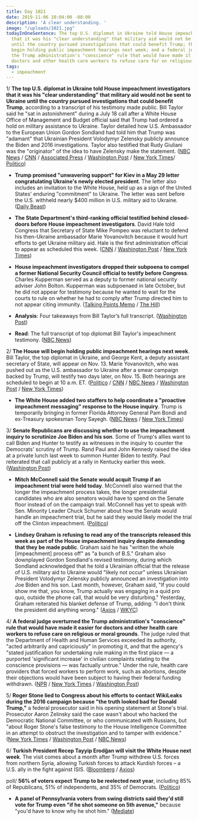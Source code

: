 ```yaml
---
title: Day 1021
date: 2019-11-06 10:04:00 -08:00
description: 'A clear understanding. '
image: "/uploads/1021.jpg"
todayInOneSentence: The top U.S. diplomat in Ukraine told House impeachment investigators
  that it was his "clear understanding" that military aid would not be sent to Ukraine
  until the country pursued investigations that could benefit Trump; the House will
  begin holding public impeachment hearings next week; and a federal judge overturned
  the Trump administration's "conscience" rule that would have made it easier for
  doctors and other health care workers to refuse care for on religious or moral grounds.
tags:
  - impeachment
---
```


1/ **The top U.S. diplomat in Ukraine told House impeachment investigators that it was his "clear understanding" that military aid would not be sent to Ukraine until the country pursued investigations that could benefit Trump**, according to a transcript of his testimony made public. Bill Taylor said he "sat in astonishment" during a July 18 call after a White House Office of Management and Budget official said that Trump had ordered a hold on military assistance to Ukraine. Taylor detailed how U.S. Ambassador to the European Union Gordon Sondland had told him that Trump was "adamant" that Ukrainian President Volodymyr Zelensky publicly announce the Biden and 2016 investigations. Taylor also testified that Rudy Giuliani was the "originator" of the idea to have Zelensky make the statement. ([NBC News](https://www.nbcnews.com/politics/trump-impeachment-inquiry/top-diplomat-ukraine-directly-ties-trump-quid-pro-quo-n1077716) / [CNN](https://www.cnn.com/2019/11/06/politics/bill-taylor-transcript-released/index.html) / [Associated Press](https://apnews.com/9fb9cc52f8e2486597d83bf646b9374a) / [Washington Post](https://www.washingtonpost.com/politics/trump-impeachment-inquiry-live-updates/2019/11/06/f08f4e52-0084-11ea-9518-1e76abc088b6_story.html) / [New York Times](https://www.nytimes.com/2019/11/06/us/politics/trump-impeachment-news.html)/ [Politico](https://www.politico.com/news/2019/11/06/william-taylor-impeachment-testimony-066834))

* **Trump promised "unwavering support" for Kiev in a May 29 letter congratulating Ukraine's newly elected president**. The letter also includes an invitation to the White House, held up as a sign of the United States' enduring "commitment" to Ukraine. The letter was sent before the U.S. withheld nearly $400 million in U.S. military aid to Ukraine. ([Daily Beast](https://www.thedailybeast.com/trump-letter-promised-zelensky-unwavering-support-invited-him-to-white-house))

* **The State Department's third-ranking official testified behind closed-doors before House impeachment investigators**. David Hale told Congress that Secretary of State Mike Pompeo was reluctant to defend his then-Ukraine ambassador Marie Yovanovitch because it would hurt efforts to get Ukraine military aid. Hale is the first administration official to appear as scheduled this week. ([CNN](https://www.cnn.com/2019/11/06/politics/who-is-david-hale/index.html) / [Washington Post](https://www.washingtonpost.com/politics/trump-impeachment-inquiry-live-updates/2019/11/06/f08f4e52-0084-11ea-9518-1e76abc088b6_story.html) / [New York Times](https://www.nytimes.com/2019/11/06/us/politics/trump-impeachment-news.html))

* **House impeachment investigators dropped their subpoena to compel a former National Security Council official to testify before Congress**. Charles Kupperman served as a deputy to former national security adviser John Bolton. Kupperman was subpoenaed in late October, but he did not appear for testimony because he wanted to wait for the courts to rule on whether he had to comply after Trump directed him to not appear citing immunity. ([Talking Points Memo](https://talkingpointsmemo.com/news/nsc-aide-kupperman-comply-subpoena-dropped) / [The Hill](https://thehill.com/homenews/house/469317-house-democrats-pull-subpoena-for-ex-trump-national-security-official))

* **Analysis**: Four takeaways from Bill Taylor’s full transcript. ([Washington Post](https://www.washingtonpost.com/politics/2019/11/06/big-takeaways-bill-taylors-full-transcript/))

* **Read**: The full transcript of top diplomat Bill Taylor's impeachment testimony. ([NBC News](https://www.nbcnews.com/politics/trump-impeachment-inquiry/read-full-transcript-top-diplomat-bill-taylor-s-impeachment-testimony-n1077676))

2/ **The House will begin holding public impeachment hearings next week**. Bill Taylor, the top diplomat in Ukraine, and George Kent, a deputy assistant secretary of State, will appear on Nov. 13. Marie Yovanovitch, who was pushed out as the U.S. ambassador to Ukraine after a smear campaign backed by Trump, will testify two days later, on Nov. 15. Both hearings are scheduled to begin at 10 a.m. ET. ([Politico](https://www.politico.com/news/2019/11/06/house-democrats-will-hold-first-public-impeachment-hearings-next-week-000319) / [CNN](https://www.cnn.com/2019/11/06/politics/public-impeachment-hearings-announced/index.html) / [NBC News](https://www.nbcnews.com/politics/trump-impeachment-inquiry/first-public-hearings-trump-impeachment-inquiry-begin-next-week-schiff-n1077371) / [Washington Post](https://www.washingtonpost.com/powerpost/house-to-hold-first-open-hearings-in-impeachment-inquiry-of-trump/2019/11/06/90041c3c-00bd-11ea-9518-1e76abc088b6_story.html) / [New York Times](https://www.nytimes.com/2019/11/06/us/politics/trump-impeachment-hearings.html))

* **The White House added two staffers to help coordinate a "proactive impeachment messaging" response to the House inquiry**. Trump is temporarily bringing in former Florida Attorney General Pam Bondi and ex-Treasury spokesman Tony Sayegh. ([NBC News](https://www.nbcnews.com/politics/trump-impeachment-inquiry/white-house-add-staff-impeachment-response-n1077761) / [New York Times](https://www.nytimes.com/2019/11/06/us/politics/trump-impeachment-news.html?action=click&module=Top%20Stories&pgtype=Homepage#link-3830fe55))

3/ **Senate Republicans are discussing whether to use the impeachment inquiry to scrutinize Joe Biden and his son**. Some of Trump's allies want to call Biden and Hunter to testify as witnesses in the inquiry to counter the Democrats' scrutiny of Trump. Rand Paul and John Kennedy raised the idea at a private lunch last week to summon Hunter Biden to testify. Paul reiterated that call publicly at a rally in Kentucky earlier this week. ([Washington Post](https://www.washingtonpost.com/politics/senate-republicans-consider-including-bidens-in-trump-impeachment-trial/2019/11/06/bde22272-fff3-11e9-8bab-0fc209e065a8_story.html))

* **Mitch McConnell said the Senate would acquit Trump if an impeachment trial were held today**. McConnell also warned that the longer the impeachment process takes, the longer presidential candidates who are also senators would have to spend on the Senate floor instead of on the campaign trail. McConnell has yet to speak with Sen. Minority Leader Chuck Schumer about how the Senate would handle an impeachment trial, but he said they would likely model the trial off the Clinton impeachment. ([Politico](https://www.politico.com/news/2019/11/05/mcconell-senate-acquit-trump-066103))

* **Lindsey Graham is refusing to read any of the transcripts released this week as part of the House impeachment inquiry despite demanding that they be made public**. Graham said he has "written the whole \[impeachment\] process off" as "a bunch of B.S." Graham also downplayed Gordon Sondland's revised testimony, during which Sondland acknowledged that he told a Ukrainian official that the release of U.S. military aid to Ukraine would "likely not occur" unless Ukrainian President Volodymyr Zelensky publicly announced an investigation into Joe Biden and his son. Last month, however, Graham said, "If you could show me that, you know, Trump actually was engaging in a quid pro quo, outside the phone call, that would be very disturbing." Yesterday, Graham reiterated his blanket defense of Trump, adding: "I don't think the president did anything wrong." ([Axios](https://www.axios.com/lindsey-graham-gordon-sondland-ukraine-transcript-427b75e1-af3e-47bd-8590-8fb320738f78.html) / [WKYC](https://www.wkyc.com/article/news/nation-world/lindsey-graham-wont-read-impeachment-transcripts/507-5b8f1fe8-598f-480c-8190-e242f3b8cb25))

4/ **A federal judge overturned the Trump administration's "conscience" rule that would have made it easier for doctors and other health care workers to refuse care on religious or moral grounds**. The judge ruled that the Department of Health and Human Services exceeded its authority, "acted arbitrarily and capriciously" in promoting it, and that the agency's "stated justification for undertaking rule making in the first place — a purported 'significant increase' in civilian complaints relating to the conscience provisions — was factually untrue." Under the rule, health care providers that forced workers to perform work, such as abortions, despite their objections would have been subject to having their federal funding withdrawn. ([NPR](https://www.npr.org/sections/health-shots/2019/11/06/776765601/judge-scraps-conscience-rule-protecting-doctors-who-deny-care-for-religious-reas) / [New York Times](https://www.nytimes.com/2019/11/06/upshot/trump-conscience-rule-overturned.html) / [Washington Post](https://www.washingtonpost.com/health/trumps-conscience-rule-for-health-providers-voided-by-federal-judge/2019/11/06/39aa9b74-00b1-11ea-9518-1e76abc088b6_story.html))

5/ **Roger Stone lied to Congress about his efforts to contact WikiLeaks during the 2016 campaign because "the truth looked bad for Donald Trump,"** a federal prosecutor said in his opening statement at Stone's trial. Prosecutor Aaron Zelinsky said the case wasn't about who hacked the Democratic National Committee, or who communicated with Russians, but "about Roger Stone's false testimony to the House Intelligence Committee in an attempt to obstruct the investigation and to tamper with evidence." ([New York Times](https://www.nytimes.com/2019/11/06/us/politics/roger-stone-trial.html) / [Washington Post](https://www.washingtonpost.com/local/legal-issues/trial-opens-for-roger-stone-accused-of-lying-about-wikileaks-and-trump-campaigns-interest-in-hacked-2016-democratic-emails/2019/11/06/647bd322-ff2b-11e9-8bab-0fc209e065a8_story.html) / [NBC News](https://www.nbcnews.com/politics/donald-trump/prosecutor-says-roger-stone-lied-under-oath-because-truth-looked-n1077641))

6/ **Turkish President Recep Tayyip Erodğan will visit the White House next week**. The visit comes about a month after Trump withdrew U.S. forces from northern Syria, allowing Turkish forces to attack Kurdish forces – a U.S. ally in the fight against ISIS. ([Bloomberg](https://www.bloomberg.com/news/articles/2019-11-06/trump-confirms-turkey-s-erdogan-will-visit-white-house-next-week) / [Axios](https://www.axios.com/trump-turkey-erdogan-white-house-visit-7a186ca7-6bc7-430e-b063-216bbcf9e897.html))

poll/ **56% of voters expect Trump to be reelected next year**, including 85% of Republicans, 51% of independents, and 35% of Democrats. ([Politico](https://www.politico.com/news/2019/11/06/donald-trump-2020-election-poll-066158))

* **A panel of Pennsylvania voters from swing districts said they'd still vote for Trump even "if he shot someone on 5th avenue,"** because "you'd have to know why he shot him." ([Mediate](https://www.mediaite.com/tv/pa-swing-voters-tell-cnn-they-could-still-vote-for-trump-if-he-shot-someone-youd-have-to-know-why/))